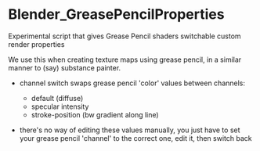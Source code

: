 # Blender_GreasePencilProperties
Experimental script that gives Grease Pencil shaders switchable custom render properties

We use this when creating texture maps using grease pencil, in a similar manner to (say) substance painter.

- channel switch swaps grease pencil 'color' values between channels:
  - default (diffuse)
  - specular intensity
  - stroke-position (bw gradient along line)
  
- there's no way of editing these values manually, you just have to set your grease pencil 'channel'
to the correct one, edit it, then switch back
